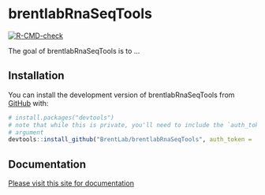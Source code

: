 
# brentlabRnaSeqTools

<!-- badges: start -->
[![R-CMD-check](https://github.com/BrentLab/brentlabRnaSeqTools/workflows/R-CMD-check/badge.svg)](https://github.com/BrentLab/brentlabRnaSeqTools/actions)
<!-- badges: end -->

The goal of brentlabRnaSeqTools is to ...

## Installation

You can install the development version of brentlabRnaSeqTools from [GitHub](https://github.com/) with:

``` r
# install.packages("devtools")
# note that while this is private, you'll need to include the `auth_token` 
# argument
devtools::install_github("BrentLab/brentlabRnaSeqTools", auth_token = 'asdf...')
```

## Documentation

[Please visit this site for documentation](https://brentlab.github.io/brentlabRnaSeqTools)

